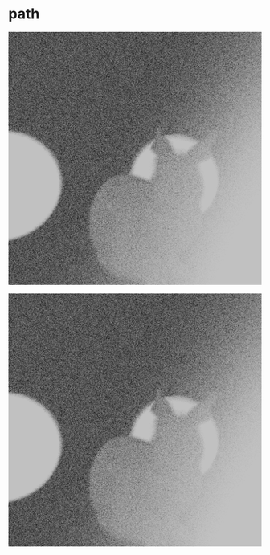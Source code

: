 # path

![Example 1](https://github.com/rrruko/path/blob/7c928425157f9131c9df9032ed9ba04f653f539d/test.png)

![Example 2](https://github.com/rrruko/path/blob/dce267164ffa15a60255a6a427710b73ce3b9d21/test.png)
